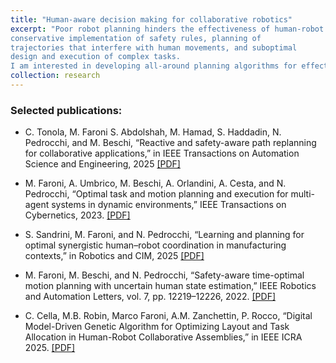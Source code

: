 ```yaml
---
title: "Human-aware decision making for collaborative robotics"
excerpt: "Poor robot planning hinders the effectiveness of human-robot collaboration. This includes
conservative implementation of safety rules, planning of
trajectories that interfere with human movements, and suboptimal
design and execution of complex tasks.
I am interested in developing all-around planning algorithms for effective and safe human-robot collaboration, spanning path planning and re-planning, trajectory control, and task-and-motion planning."
collection: research
---
```


### Selected publications:

- C. Tonola, M. Faroni S. Abdolshah, M. Hamad, S. Haddadin, N. Pedrocchi, and M. Beschi,
“Reactive and safety-aware path replanning for collaborative applications,” in IEEE Transactions on
Automation Science and Engineering, 2025
[[PDF]](https://arxiv.org/pdf/2503.07192)

- M. Faroni, A. Umbrico, M. Beschi, A. Orlandini, A. Cesta, and N. Pedrocchi, “Optimal task and motion planning and execution for multi-agent systems in dynamic environments,” IEEE Transactions on Cybernetics, 2023.
[[PDF]](https://arxiv.org/pdf/2303.14874.pdf)

- S. Sandrini, M. Faroni, and N. Pedrocchi, “Learning and planning for optimal synergistic human–robot coordination in manufacturing contexts,” in Robotics and CIM, 2025
[[PDF]](https://arxiv.org/pdf/2503.07238)

- M. Faroni, M. Beschi, and N. Pedrocchi, “Safety-aware time-optimal motion planning with uncertain human state estimation,” IEEE Robotics and Automation Letters, vol. 7, pp. 12219–12226, 2022.
[[PDF]](https://arxiv.org/pdf/2210.11655.pdf)

- C. Cella, M.B. Robin, Marco Faroni, A.M. Zanchettin, P. Rocco, “Digital Model-Driven Genetic Algorithm for Optimizing Layout and Task Allocation in Human-Robot Collaborative Assemblies,” in IEEE ICRA 2025. [[PDF]](https://arxiv.org/pdf/2503.02774)


